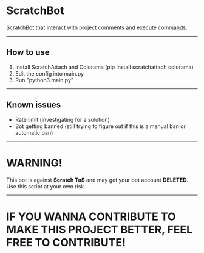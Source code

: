 # ScratchBot
ScratchBot that interact with project comments and execute commands.

---
## How to use
1. Install ScratchAttach and Colorama (pip install scratchattach colorama)
2. Edit the config into main.py
3. Run "python3 main.py"

---
## Known issues
- Rate limit (investigating for a solution)
- Bot getting banned (still trying to figure out if this is a manual ban or automatic ban)

---
# WARNING!
This bot is against **Scratch ToS** and may get your bot account **DELETED**.
Use this script at your own risk.

---
# IF YOU WANNA CONTRIBUTE TO MAKE THIS PROJECT BETTER, FEEL FREE TO CONTRIBUTE!
